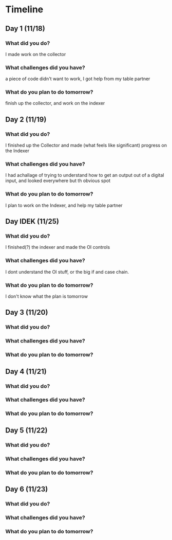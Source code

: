 # Timeline

## Day 1 (11/18)

### What did you do?
I made work on the collector

### What challenges did you have?
a piece of code didn't want to work, I got help from my table partner

### What do you plan to do tomorrow?
finish up the collector, and work on the indexer

## Day 2 (11/19)

### What did you do?
I finished up the Collector and made (what feels like significant) progress on the Indexer
### What challenges did you have?
I had achallage of trying to understand how to get an output out of a digital input, and looked everywhere but th obvious spot
### What do you plan to do tomorrow?
I plan to work on the Indexer, and help my table partner
## Day IDEK (11/25)

### What did you do?
I finished(?) the indexer and made the OI controls
### What challenges did you have?
I dont understand the OI stuff, or the big if and case chain.
### What do you plan to do tomorrow?
I don't know what the plan is tomorrow
## Day 3 (11/20)

### What did you do?

### What challenges did you have?

### What do you plan to do tomorrow?

## Day 4 (11/21)

### What did you do?

### What challenges did you have?

### What do you plan to do tomorrow?

## Day 5 (11/22)

### What did you do?

### What challenges did you have?

### What do you plan to do tomorrow?

## Day 6 (11/23)

### What did you do?

### What challenges did you have?

### What do you plan to do tomorrow?
